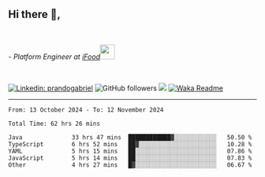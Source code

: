 <h2>Hi there  👋,</h2> </br>

<p><em>- Platform Engineer at <a href="https://www.ifood.com.br/">iFood</a><img src="https://media.giphy.com/media/WUlplcMpOCEmTGBtBW/giphy.gif" width="30"> 
</em></p></br>


[![Linkedin: prandogabriel](https://img.shields.io/badge/-prandogabriel-blue?style=flat-square&logo=Linkedin&logoColor=white&link=https://www.linkedin.com/in/prandogabriel/)](https://www.linkedin.com/in/prandogabriel)
![GitHub followers](https://img.shields.io/github/followers/prandogabriel?label=Follow&style=social)
![](https://visitor-badge.glitch.me/badge?page_id=prandogabriel.prandogabriel)
[![Waka Readme](https://github.com/prandogabriel/prandogabriel/actions/workflows/update-stats.yml.yml/badge.svg)](https://github.com/prandogabriel/prandogabriel/actions/workflows/update-stats.yml.yml)

---

<!--START_SECTION:waka-->

```golang
From: 13 October 2024 - To: 12 November 2024

Total Time: 62 hrs 26 mins

Java              33 hrs 47 mins  ████████████▓░░░░░░░░░░░░   50.50 %
TypeScript        6 hrs 52 mins   ██▓░░░░░░░░░░░░░░░░░░░░░░   10.28 %
YAML              5 hrs 15 mins   ██░░░░░░░░░░░░░░░░░░░░░░░   07.86 %
JavaScript        5 hrs 14 mins   ██░░░░░░░░░░░░░░░░░░░░░░░   07.83 %
Other             4 hrs 27 mins   █▓░░░░░░░░░░░░░░░░░░░░░░░   06.67 %
```

<!--END_SECTION:waka-->
